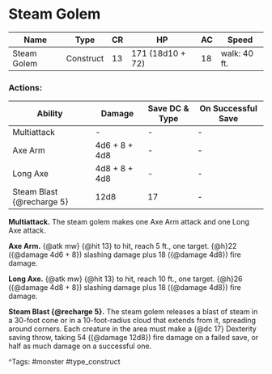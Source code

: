 # Steam Golem

| Name | Type | CR | HP | AC | Speed |
|------|------|----|----|----|-------|
| Steam Golem | Construct | 13 | 171 (18d10 + 72) | 18 | walk: 40 ft. |

### Actions:

| Ability | Damage | Save DC & Type | On Successful Save |
|---------|--------|----------------|--------------------|
| Multiattack | - | - | - |
| Axe Arm | 4d6 + 8 + 4d8 | - | - |
| Long Axe | 4d8 + 8 + 4d8 | - | - |
| Steam Blast {@recharge 5} | 12d8 | 17 | - |


**Multiattack.** The steam golem makes one Axe Arm attack and one Long Axe attack.

**Axe Arm.** {@atk mw} {@hit 13} to hit, reach 5 ft., one target. {@h}22 ({@damage 4d6 + 8}) slashing damage plus 18 ({@damage 4d8}) fire damage.

**Long Axe.** {@atk mw} {@hit 13} to hit, reach 10 ft., one target. {@h}26 ({@damage 4d8 + 8}) slashing damage plus 18 ({@damage 4d8}) fire damage.

**Steam Blast {@recharge 5}.** The steam golem releases a blast of steam in a 30-foot cone or in a 10-foot-radius cloud that extends from it, spreading around corners. Each creature in the area must make a {@dc 17} Dexterity saving throw, taking 54 ({@damage 12d8}) fire damage on a failed save, or half as much damage on a successful one.

^Tags: #monster #type_construct